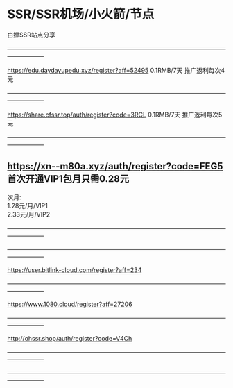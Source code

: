# SSR/SSR机场/小火箭/节点
白嫖SSR站点分享

——————————————————————————————————————————   



https://edu.daydayupedu.xyz/register?aff=52495   0.1RMB/7天    推广返利每次4元 
                                          
—————————————————————————————————————————— 

https://share.cfssr.top/auth/register?code=3RCL   0.1RMB/7天    推广返利每次5元 
                                          
—————————————————————————————————————————— 

##  https://xn--m80a.xyz/auth/register?code=FEG5   首次开通VIP1包月只需0.28元 	
   次月:<br>
   1.28元/月/VIP1		<br>
   2.33元/月/VIP2  <br>


——————————————————————————————————————————   


——————————————————————————————————————————   

https://user.bitlink-cloud.com/register?aff=234

——————————————————————————————————————————   

https://www.1080.cloud/register?aff=27206

——————————————————————————————————————————   

http://ohssr.shop/auth/register?code=V4Ch


——————————————————————————————————————————   




——————————————————————————————————————————   




